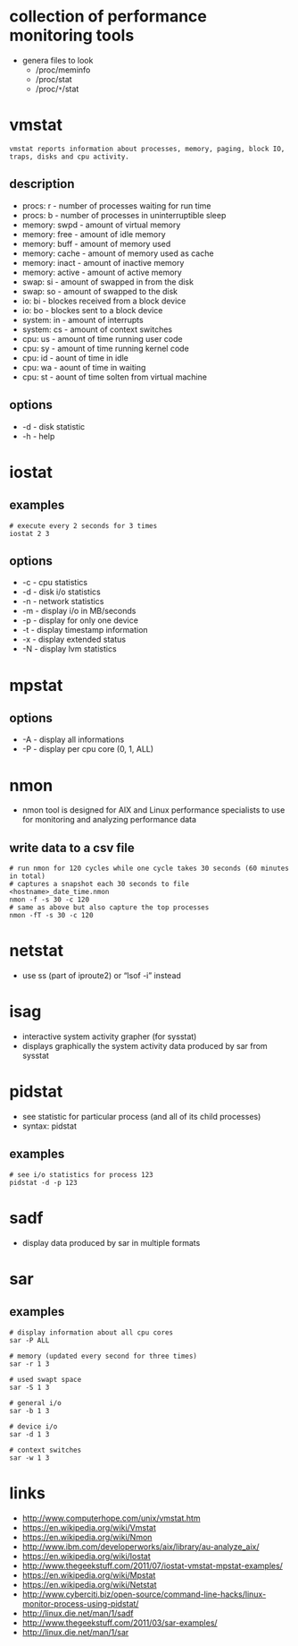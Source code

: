 # collection of performance monitoring tools

* genera files to look
    * /proc/meminfo
    * /proc/stat
    * /proc/`*`/stat

# vmstat

    vmstat reports information about processes, memory, paging, block IO, traps, disks and cpu activity.

## description

* procs: r          -   number of processes waiting for run time
* procs: b          -   number of processes in uninterruptible sleep
* memory: swpd      -   amount of virtual memory
* memory: free      -   amount of idle memory
* memory: buff      -   amount of memory used
* memory: cache     -   amount of memory used as cache
* memory: inact     -   amount of inactive memory
* memory: active    -   amount of active memory
* swap: si          -   amount of swapped in from the disk
* swap: so          -   amount of swapped to the disk
* io: bi            -   blockes received from a block device
* io: bo            -   blockes sent to a block device
* system: in        -   amount of interrupts
* system: cs        -   amount of context switches
* cpu: us           -   amount of time running user code
* cpu: sy           -   amount of time running kernel code
* cpu: id           -   aount of time in idle
* cpu: wa           -   aount of time in waiting
* cpu: st           -   aount of time solten from virtual machine

## options

* -d    -   disk statistic
* -h    -   help

# iostat

## examples

    # execute every 2 seconds for 3 times
    iostat 2 3

## options

* -c    -   cpu statistics
* -d    -   disk i/o statistics
* -n    -   network statistics
* -m    -   display i/o in MB/seconds
* -p    -   display for only one device
* -t    -   display timestamp information
* -x    -   display extended status
* -N    -   display lvm statistics

# mpstat

## options

* -A    -   display all informations
* -P    -   display per cpu core (0, 1, ALL)

# nmon

* nmon tool is designed for AIX and Linux performance specialists to use for monitoring and analyzing performance data

## write data to a csv file

    # run nmon for 120 cycles while one cycle takes 30 seconds (60 minutes in total)
    # captures a snapshot each 30 seconds to file <hostname>_date_time.nmon
    nmon -f -s 30 -c 120
    # same as above but also capture the top processes
    nmon -fT -s 30 -c 120

# netstat

* use ss (part of iproute2) or “lsof -i” instead

# isag

* interactive system activity grapher (for sysstat)
* displays graphically the system activity data produced by sar from sysstat

# pidstat

* see statistic for particular process (and all of its child processes)
* syntax: pidstat <options> <interval> <count>

## examples

    # see i/o statistics for process 123
    pidstat -d -p 123

# sadf

* display data produced by sar in multiple formats

# sar

## examples

    # display information about all cpu cores
    sar -P ALL

    # memory (updated every second for three times)
    sar -r 1 3

    # used swapt space
    sar -S 1 3

    # general i/o
    sar -b 1 3

    # device i/o
    sar -d 1 3

    # context switches
    sar -w 1 3

# links

* http://www.computerhope.com/unix/vmstat.htm
* https://en.wikipedia.org/wiki/Vmstat
* https://en.wikipedia.org/wiki/Nmon
* http://www.ibm.com/developerworks/aix/library/au-analyze_aix/
* https://en.wikipedia.org/wiki/Iostat
* http://www.thegeekstuff.com/2011/07/iostat-vmstat-mpstat-examples/
* https://en.wikipedia.org/wiki/Mpstat
* https://en.wikipedia.org/wiki/Netstat
* http://www.cyberciti.biz/open-source/command-line-hacks/linux-monitor-process-using-pidstat/
* http://linux.die.net/man/1/sadf
* http://www.thegeekstuff.com/2011/03/sar-examples/
* http://linux.die.net/man/1/sar
